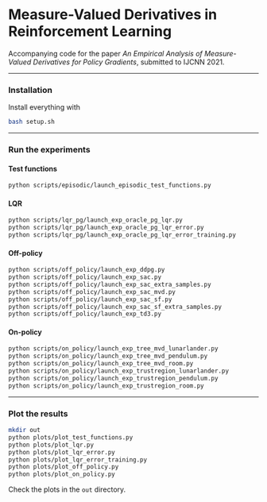 # Measure-Valued Derivatives in Reinforcement Learning

Accompanying code for the paper *An Empirical Analysis of Measure-Valued Derivatives for Policy Gradients*, submitted to IJCNN 2021. 

---

### Installation

Install everything with
```bash
bash setup.sh
```

---

### Run the experiments

#### Test functions
```bash
python scripts/episodic/launch_episodic_test_functions.py 
```

#### LQR
```bash
python scripts/lqr_pg/launch_exp_oracle_pg_lqr.py
python scripts/lqr_pg/launch_exp_oracle_pg_lqr_error.py 
python scripts/lqr_pg/launch_exp_oracle_pg_lqr_error_training.py  
```

#### Off-policy
```bash
python scripts/off_policy/launch_exp_ddpg.py
python scripts/off_policy/launch_exp_sac.py
python scripts/off_policy/launch_exp_sac_extra_samples.py
python scripts/off_policy/launch_exp_sac_mvd.py
python scripts/off_policy/launch_exp_sac_sf.py
python scripts/off_policy/launch_exp_sac_sf_extra_samples.py
python scripts/off_policy/launch_exp_td3.py
```

#### On-policy
```bash
python scripts/on_policy/launch_exp_tree_mvd_lunarlander.py
python scripts/on_policy/launch_exp_tree_mvd_pendulum.py
python scripts/on_policy/launch_exp_tree_mvd_room.py
python scripts/on_policy/launch_exp_trustregion_lunarlander.py
python scripts/on_policy/launch_exp_trustregion_pendulum.py
python scripts/on_policy/launch_exp_trustregion_room.py
```


---

### Plot the results


```bash
mkdir out
python plots/plot_test_functions.py
python plots/plot_lqr.py
python plots/plot_lqr_error.py
python plots/plot_lqr_error_training.py
python plots/plot_off_policy.py
python plots/plot_on_policy.py
```

Check the plots in the `out` directory.
